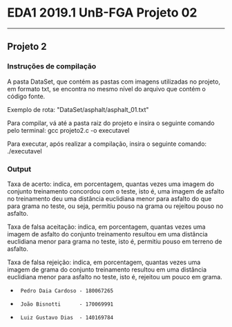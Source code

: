 # EDA1 2019.1 UnB-FGA Projeto 02

---

## Projeto 2    

### Instruções de compilação
A pasta DataSet, que contém as pastas com imagens utilizadas no projeto, em formato txt, se encontra no mesmo nível do arquivo que contém o código fonte.

Exemplo de rota: "DataSet/asphalt/asphalt_01.txt"

Para compilar, vá até a pasta raiz do projeto e insira o seguinte comando pelo terminal: gcc projeto2.c -o executavel

Para executar, após realizar a compilação, insira o seguinte comando: ./executavel

### Output
Taxa de acerto: indica, em porcentagem, quantas vezes uma imagem do conjunto treinamento concordou com o teste, isto é, uma imagem de asfalto no treinamento deu uma distância euclidiana menor para asfalto do que para grama no teste, ou seja, permitiu pouso na grama ou rejeitou pouso no asfalto.

Taxa de falsa aceitação: indica, em porcentagem, quantas vezes uma imagem de asfalto do conjunto treinamento resultou em uma distância euclidiana menor para grama no teste, isto é, permitiu pouso em terreno de asfalto.

Taxa de falsa rejeição: indica, em porcentagem, quantas vezes uma imagem de grama do conjunto treinamento resultou em uma distância euclidiana menor para asfalto no teste, isto é, rejeitou um pouco em grama.

 *      Pedro Daia Cardoso - 180067265
 *      João Bisnotti      - 170069991
 *      Luiz Gustavo Dias  - 140169784
